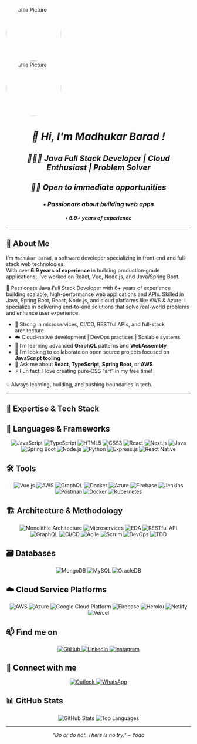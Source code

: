 <!-- ───────────────────────────────────────────────────────────────────────────── -->
<!--                             Profile Header/Banner                             -->
<!-- ───────────────────────────────────────────────────────────────────────────── -->


<p align="center">
<div style="width: 150px; height: 150px; border-radius: 50%; overflow: hidden;">
  <img src="your-image-url.jpg" alt="Profile Picture" style="width: 100%; height: auto;" />
</div>

<img src="https://github.com/BaradMadhukar.png" alt="Profile Picture" style="border-radius: 150%; width: 150px; height: 150px;">


</p>


 <em>
<h1 align="center">👋 Hi, I'm Madhukar Barad !</h1>
<h2 align="center">👨🏻‍💻 Java Full Stack Developer | Cloud Enthusiast | Problem Solver</h2>
<h2 align="center">🙋🏻 Open to immediate opportunities</h2>
<p align="center">
</em> 
<em>
<h3 align="center">• Passionate about building web apps</h3>
<h4 align="center">• 6.9+ years of experience</h4>
</em>
</p>

---

<!-- ───────────────────────────────────────────────────────────────────────────── -->
<!--                                 Bio / Expertise                               -->
<!-- ───────────────────────────────────────────────────────────────────────────── -->

## 🔭 About Me

I’m `Madhukar Barad`, a software developer specializing in front‐end and full‐stack web technologies.  
With over **6.9 years of experience** in building production‐grade applications, I’ve worked on React, Vue, Node.js, and Java/Spring Boot.

🚀 Passionate Java Full Stack Developer with 6+ years of experience building scalable, high-performance web applications and APIs. Skilled in Java, Spring Boot, React, Node.js, and cloud platforms like AWS & Azure. I specialize in delivering end-to-end solutions that solve real-world problems and enhance user experience.

- 🔧 Strong in microservices, CI/CD, RESTful APIs, and full-stack architecture
- ☁️ Cloud-native development | DevOps practices | Scalable systems
- 🌱 I’m learning advanced **GraphQL** patterns and **WebAssembly**  
- 👯 I’m looking to collaborate on open source projects focused on **JavaScript tooling**  
- 💬 Ask me about **React**, **TypeScript**, **Spring Boot**, or **AWS**  
- ⚡ Fun fact: I love creating pure‐CSS “art” in my free time!

  
💡 Always learning, building, and pushing boundaries in tech.

 ---

<!-- ───────────────────────────────────────────────────────────────────────────── -->
<!--                                 Tech Stack                                     -->
<!-- ───────────────────────────────────────────────────────────────────────────── -->

## 🚀 Expertise & Tech Stack

## 🧠 Languages & Frameworks
<p align="center">
  <img src="https://img.shields.io/badge/JavaScript-F7DF1E?style=for-the-badge&logo=javascript&logoColor=black" alt="JavaScript" />
  <img src="https://img.shields.io/badge/TypeScript-3178C6?style=for-the-badge&logo=typescript&logoColor=white" alt="TypeScript" />
  <img src="https://img.shields.io/badge/HTML5-E34F26?style=for-the-badge&logo=html5&logoColor=white" alt="HTML5" />
  <img src="https://img.shields.io/badge/CSS3-1572B6?style=for-the-badge&logo=css3&logoColor=white" alt="CSS3" />
  <img src="https://img.shields.io/badge/React-20232A?style=for-the-badge&logo=react&logoColor=61DAFB" alt="React" />
  <img src="https://img.shields.io/badge/Next.js-000000?style=for-the-badge&logo=next.js&logoColor=white" alt="Next.js" />
  <img src="https://img.shields.io/badge/Java-ED8B00?style=for-the-badge&logo=openjdk&logoColor=white" alt="Java" />
  <img src="https://img.shields.io/badge/Spring Boot-6DB33F?style=for-the-badge&logo=spring%20boot&logoColor=white" alt="Spring Boot" />
  <img src="https://img.shields.io/badge/Node.js-339933?style=for-the-badge&logo=node.js&logoColor=white" alt="Node.js" />
  <img src="https://img.shields.io/badge/Python-3776AB?style=for-the-badge&logo=python&logoColor=white" alt="Python" />
  <img src="https://img.shields.io/badge/Express.js-000000?style=for-the-badge&logo=express&logoColor=white" alt="Express.js" />
  <img src="https://img.shields.io/badge/React_Native-61DAFB?style=for-the-badge&logo=react&logoColor=black" alt="React Native" />
   
</p>

## 🛠️ Tools
<p align="center">
  <img src="https://img.shields.io/badge/Vue.js-4FC08D?style=for-the-badge&logo=vue.js&logoColor=white" alt="Vue.js" />
  <img src="https://img.shields.io/badge/AWS-232F3E?style=for-the-badge&logo=amazon-aws&logoColor=orange" alt="AWS" />
  <img src="https://img.shields.io/badge/GraphQL-E10098?style=for-the-badge&logo=graphql&logoColor=white" alt="GraphQL" />
  <img src="https://img.shields.io/badge/ Docker-2496ED?style=for-the-badge&logo=docker&logoColor=white" alt="Docker" />
  <img src="https://img.shields.io/badge/Azure-0089D6?style=for-the-badge&logo=microsoft-azure&logoColor=white" alt="Azure" />
  <img src="https://img.shields.io/badge/ Firebase-FFCA28?style=for-the-badge&logo=firebase&logoColor=black" alt="Firebase" />
  <img src="https://img.shields.io/badge/Jenkins-D24939?style=for-the-badge&logo=jenkins&logoColor=white" alt="Jenkins" />
  <img src="https://img.shields.io/badge/Postman-FF6C37?style=for-the-badge&logo=postman&logoColor=white" alt="Postman" />
  <img src="https://img.shields.io/badge/Docker-2496ED?style=for-the-badge&logo=docker&logoColor=white" alt="Docker" />
  <img src="https://img.shields.io/badge/Kubernetes-326CE5?style=for-the-badge&logo=kubernetes&logoColor=white" alt="Kubernetes" />
</p>

## 🏗️ Architecture & Methodology
<p align="center">
   <!-- Monolithic Architecture -->
  <img src="https://img.shields.io/badge/Monolithic%20Architecture-7B61FF?style=for-the-badge&logo=databricks&logoColor=white" alt="Monolithic Architecture" />

  <!-- Microservices -->
  <img src="https://img.shields.io/badge/Microservices-FF6F00?style=for-the-badge&logo=microgenetics&logoColor=white" alt="Microservices" />

  <!-- Event-Driven Architecture -->
  <img src="https://img.shields.io/badge/Event--Driven%20Architecture-1E88E5?style=for-the-badge&logo=apache-kafka&logoColor=white" alt="EDA" />

  <!-- RESTful API -->
  <img src="https://img.shields.io/badge/RESTful%20API-34A853?style=for-the-badge&logo=postman&logoColor=white" alt="RESTful API" />

  <!-- GraphQL -->
  <img src="https://img.shields.io/badge/GraphQL-E10098?style=for-the-badge&logo=graphql&logoColor=white" alt="GraphQL" />

  <!-- CI/CD -->
  <img src="https://img.shields.io/badge/CI/CD-0A0A0A?style=for-the-badge&logo=githubactions&logoColor=white" alt="CI/CD" />

  <!-- Agile -->
  <img src="https://img.shields.io/badge/Agile-4CAF50?style=for-the-badge&logo=jira&logoColor=white" alt="Agile" />

  <!-- Scrum -->
  <img src="https://img.shields.io/badge/Scrum-0052CC?style=for-the-badge&logo=scrumalliance&logoColor=white" alt="Scrum" />

  <!-- DevOps -->
  <img src="https://img.shields.io/badge/DevOps-20BEFF?style=for-the-badge&logo=azuredevops&logoColor=white" alt="DevOps" />

  <!-- Test Driven Development -->
  <img src="https://img.shields.io/badge/TDD-673AB7?style=for-the-badge&logo=jest&logoColor=white" alt="TDD" />

</p>

## 🗃️ Databases
<p align="center">
  <img src="https://img.shields.io/badge/MongoDB-47A248?style=for-the-badge&logo=mongodb&logoColor=white" alt="MongoDB" />
  <img src="https://img.shields.io/badge/MySQL-4479A1?style=for-the-badge&logo=mysql&logoColor=white" alt="MySQL" />
  <img src="https://img.shields.io/badge/Oracle_DB-F80000?style=for-the-badge&logo=oracle&logoColor=white" alt="OracleDB" />
</p>

## ☁️ Cloud Service Platforms 
<p align="center">
  <!-- AWS -->
  <img src="https://img.shields.io/badge/AWS-232F3E?style=for-the-badge&logo=amazon-aws&logoColor=white" alt="AWS" />

  <!-- Azure -->
  <img src="https://img.shields.io/badge/Azure-0078D4?style=for-the-badge&logo=microsoft-azure&logoColor=white" alt="Azure" />

  <!-- Google Cloud -->
  <img src="https://img.shields.io/badge/GCP-4285F4?style=for-the-badge&logo=google-cloud&logoColor=white" alt="Google Cloud Platform" />

  <!-- Firebase -->
  <img src="https://img.shields.io/badge/Firebase-FFCA28?style=for-the-badge&logo=firebase&logoColor=black" alt="Firebase" />

  <!-- Heroku -->
  <img src="https://img.shields.io/badge/Heroku-430098?style=for-the-badge&logo=heroku&logoColor=white" alt="Heroku" />

  <!-- Netlify -->
  <img src="https://img.shields.io/badge/Netlify-00C7B7?style=for-the-badge&logo=netlify&logoColor=white" alt="Netlify" />

  <!-- Vercel -->
  <img src="https://img.shields.io/badge/Vercel-000000?style=for-the-badge&logo=vercel&logoColor=white" alt="Vercel" />

</p>
</p>

<!-- ───────────────────────────────────────────────────────────────────────────── -->
<!--                              Social & Contact Links                             -->
<!-- ───────────────────────────────────────────────────────────────────────────── -->

## 📫 Find me on

<p align="center">
  <a href="https://github.com/BaradMadhukar" target="_blank">
  <img src="https://img.shields.io/badge/GitHub-100000?style=for-the-badge&logo=github&logoColor=white" alt="GitHub" />
</a>
  <a href="https://www.linkedin.com/in/madhukarbarad/" target="_blank">
  <img src="https://img.shields.io/badge/LinkedIn-0A66C2?style=for-the-badge&logo=linkedin&logoColor=white" alt="LinkedIn" />   
</a>
<a href="https://www.instagram.com/madhu__barad/" target="_blank">
  <img src="https://img.shields.io/badge/Instagram-E4405F?style=for-the-badge&logo=instagram&logoColor=white" alt="Instagram" />
</a>
</p>

## 🔗 Connect with me
<p align="center">
</a>
   <a href="mailto:baradmadhukar@outlook.com" target="_blank">
  <img src="https://img.shields.io/badge/Outlook-0078D4?style=for-the-badge&logo=microsoft-outlook&logoColor=white" alt="Outlook" />
</a>

<!-- WhatsApp Badge -->
<a href="https://wa.me/918500372739" target="_blank">
  <img src="https://img.shields.io/badge/WhatsApp-25D366?style=for-the-badge&logo=whatsapp&logoColor=white" alt="WhatsApp" />
</a>
</p>

<!-- ───────────────────────────────────────────────────────────────────────────── -->
<!--                               GitHub Stats / Achievements                         -->
<!-- ───────────────────────────────────────────────────────────────────────────── -->

## 📊 GitHub Stats

<p align="center">
  <!-- GitHub Readme Stats card -->
  <img src="https://github-readme-stats.vercel.app/api?username=Madhukarbarad&show_icons=true&theme=dark" alt="GitHub Stats" />

  <!-- GitHub Top Languages card -->
  <img src="https://github-readme-stats.vercel.app/api/top-langs/?username=madhukarbarad&layout=compact&theme=dark" alt="Top Languages" />
</p>

---

<p align="center">
  <em>“Do or do not. There is no try.” – Yoda</em>
</p>
